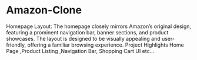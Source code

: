 # Amazon-Clone
Homepage Layout: The homepage closely mirrors Amazon’s original design, featuring a prominent navigation bar, banner sections, and product showcases. The layout is designed to be visually appealing and user-friendly, offering a familiar browsing experience. Project Highlights Home Page ,Product Listing ,Navigation Bar, Shopping Cart UI etc... 
